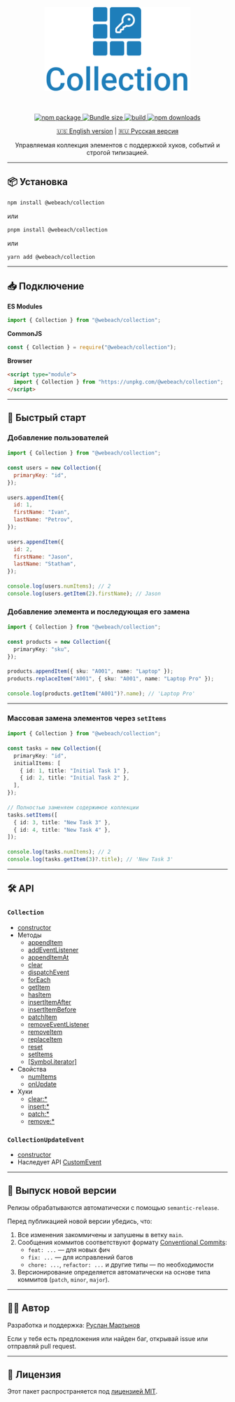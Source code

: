 <div align="center">
  <img alt="Collection" src="./assets/logo.svg" height="192">
  <br><br><br>
  <p>
    <a href="https://www.npmjs.com/package/@webeach/collection">
       <img src="https://img.shields.io/npm/v/@webeach/collection.svg?color=104F85&labelColor=1E7EBA" alt="npm package" />
    </a>
    <a href="https://www.npmjs.com/package/@webeach/collection">
      <img src="https://img.shields.io/bundlephobia/minzip/@webeach/collection?label=size&color=104F85&labelColor=1E7EBA" alt="Bundle size" />
    </a>
    <a href="https://github.com/webeach/collection/actions/workflows/ci.yml">
      <img src="https://img.shields.io/github/actions/workflow/status/molefrog/wouter/size.yml?color=104F85&labelColor=1E7EBA" alt="build" />
    </a>
    <a href="https://www.npmjs.com/package/@webeach/collection">
      <img src="https://img.shields.io/npm/dm/@webeach/collection.svg?color=104F85&labelColor=1E7EBA" alt="npm downloads" />
    </a>
  </p>
  <p><a href="./README.md">🇺🇸 English version</a> | <a href="./README.ru.md">🇷🇺 Русская версия</a></p>
  <p>Управляемая коллекция элементов с поддержкой хуков, событий и строгой типизацией.</p>
</div>

---

## 📦 Установка

```bash
npm install @webeach/collection
```

или

```bash
pnpm install @webeach/collection
```

или

```bash
yarn add @webeach/collection
```

---

## 📥 Подключение

**ES Modules**

```ts
import { Collection } from "@webeach/collection";
```

**CommonJS**

```ts
const { Collection } = require("@webeach/collection");
```

**Browser**

```html
<script type="module">
  import { Collection } from "https://unpkg.com/@webeach/collection";
</script>
```

---

## 🚀 Быстрый старт

### Добавление пользователей

```js
import { Collection } from "@webeach/collection";

const users = new Collection({
  primaryKey: "id",
});

users.appendItem({
  id: 1,
  firstName: "Ivan",
  lastName: "Petrov",
});

users.appendItem({
  id: 2,
  firstName: "Jason",
  lastName: "Statham",
});

console.log(users.numItems); // 2
console.log(users.getItem(2).firstName); // Jason
```

### Добавление элемента и последующая его замена

```ts
import { Collection } from "@webeach/collection";

const products = new Collection({
  primaryKey: "sku",
});

products.appendItem({ sku: "A001", name: "Laptop" });
products.replaceItem("A001", { sku: "A001", name: "Laptop Pro" });

console.log(products.getItem("A001")?.name); // 'Laptop Pro'
```

---

### Массовая замена элементов через `setItems`

```ts
import { Collection } from "@webeach/collection";

const tasks = new Collection({
  primaryKey: "id",
  initialItems: [
    { id: 1, title: "Initial Task 1" },
    { id: 2, title: "Initial Task 2" },
  ],
});

// Полностью заменяем содержимое коллекции
tasks.setItems([
  { id: 3, title: "New Task 3" },
  { id: 4, title: "New Task 4" },
]);

console.log(tasks.numItems); // 2
console.log(tasks.getItem(3)?.title); // 'New Task 3'
```

---

## 🛠 API

### `Collection`

- [constructor](./docs/ru/Collection/constructor.md)
- Методы
  - [appendItem](./docs/ru/Collection/methods/appendItem.md)
  - [addEventListener](https://developer.mozilla.org/ru/docs/Web/API/EventTarget/addEventListener)
  - [appendItemAt](./docs/ru/Collection/methods/appendItemAt.md)
  - [clear](./docs/ru/Collection/methods/clear.md)
  - [dispatchEvent](https://developer.mozilla.org/ru/docs/Web/API/EventTarget/dispatchEvent)
  - [forEach](./docs/ru/Collection/methods/forEach.md)
  - [getItem](./docs/ru/Collection/methods/getItem.md)
  - [hasItem](./docs/ru/Collection/methods/hasItem.md)
  - [insertItemAfter](./docs/ru/Collection/methods/insertItemAfter.md)
  - [insertItemBefore](./docs/ru/Collection/methods/insertItemBefore.md)
  - [patchItem](./docs/ru/Collection/methods/patchItem.md)
  - [removeEventListener](https://developer.mozilla.org/ru/docs/Web/API/EventTarget/removeEventListener)
  - [removeItem](./docs/ru/Collection/methods/removeItem.md)
  - [replaceItem](./docs/ru/Collection/methods/replaceItem.md)
  - [reset](./docs/ru/Collection/methods/reset.md)
  - [setItems](./docs/ru/Collection/methods/setItems.md)
  - [\[Symbol.iterator\]](./docs/ru/Collection/methods/[Symbol.iterator].md)
- Свойства
  - [numItems](./docs/ru/Collection/properties/numItems.md)
  - [onUpdate](./docs/ru/Collection/properties/onUpdate.md)
- Хуки
  - [clear:\*](./docs/ru/Collection/hooks/clear.md)
  - [insert:\*](./docs/ru/Collection/hooks/insert.md)
  - [patch:\*](./docs/ru/Collection/hooks/patch.md)
  - [remove:\*](./docs/ru/Collection/hooks/remove.md)

### `CollectionUpdateEvent`

- [constructor](./docs/ru/CollectionUpdateEvent/constructor.md)
- Наследует API [CustomEvent](https://developer.mozilla.org/en-US/docs/Web/API/CustomEvent/CustomEvent)

---

## 🔖 Выпуск новой версии

Релизы обрабатываются автоматически с помощью `semantic-release`.

Перед публикацией новой версии убедись, что:

1. Все изменения закоммичены и запушены в ветку `main`.
2. Сообщения коммитов соответствуют формату [Conventional Commits](https://www.conventionalcommits.org/ru/v1.0.0/):
   - `feat: ...` — для новых фич
   - `fix: ...` — для исправлений багов
   - `chore: ...`, `refactor: ...` и другие типы — по необходимости
3. Версионирование определяется автоматически на основе типа коммитов (`patch`, `minor`, `major`).

---

## 👨‍💻 Автор

Разработка и поддержка: [Руслан Мартынов](https://github.com/ruslan-mart)

Если у тебя есть предложения или найден баг, открывай issue или отправляй pull request.

---

## 📄 Лицензия

Этот пакет распространяется под [лицензией MIT](./LICENSE).
